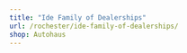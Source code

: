 ```yaml
---
title: "Ide Family of Dealerships"
url: /rochester/ide-family-of-dealerships/
shop: Autohaus
---
```


